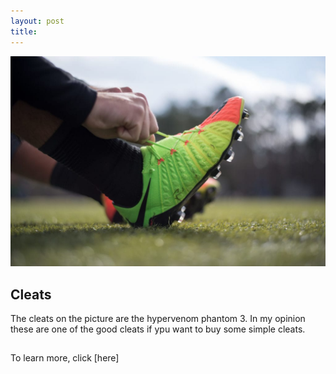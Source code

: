 ```yaml
---
layout: post
title:
---
```


![image title](/images/gay.jpg)

## Cleats
 The cleats on the picture are the hypervenom phantom 3. In my opinion these are one of the good cleats if ypu want to buy some simple cleats.

## 



To learn more, click [here]
